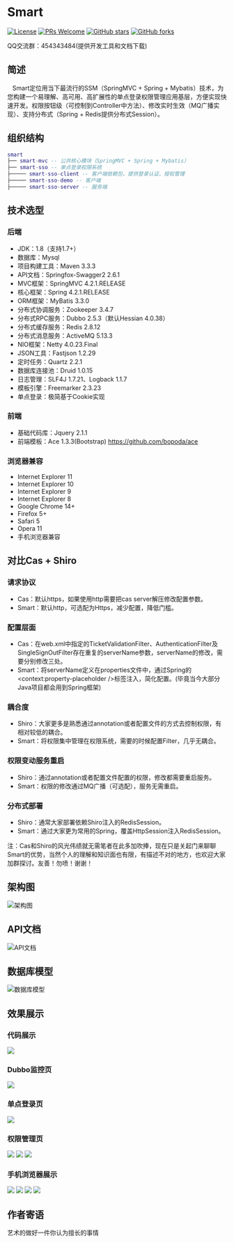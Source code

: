 # Smart
[![License](https://img.shields.io/badge/license-MIT-blue.svg)](http://opensource.org/licenses/MIT)
[![PRs Welcome](https://img.shields.io/badge/PRs-welcome-brightgreen.svg)](https://github.com/a466350665/smart/pulls)
[![GitHub stars](https://img.shields.io/github/stars/a466350665/smart.svg?style=social&label=Stars)](https://github.com/a466350665/smart)
[![GitHub forks](https://img.shields.io/github/forks/a466350665/smart.svg?style=social&label=Fork)](https://github.com/a466350665/smart)

QQ交流群：454343484(提供开发工具和文档下载)

## 简述
    Smart定位用当下最流行的SSM（SpringMVC + Spring + Mybatis）技术，为您构建一个易理解、高可用、高扩展性的单点登录权限管理应用基层，方便实现快速开发。权限按钮级（可控制到Controller中方法）、修改实时生效（MQ广播实现）、支持分布式（Spring + Redis提供分布式Session）。
    
## 组织结构

``` lua
smart
├── smart-mvc -- 公共核心模块（SpringMVC + Spring + Mybatis）
├── smart-sso -- 单点登录权限系统
├───── smart-sso-client -- 客户端依赖包，提供登录认证、授权管理
├───── smart-sso-demo -- 客户端
├───── smart-sso-server -- 服务端
```

## 技术选型

### 后端
- JDK：1.8（支持1.7+）
- 数据库：Mysql
- 项目构建工具：Maven 3.3.3
- API文档：Springfox-Swagger2 2.6.1
- MVC框架：SpringMVC 4.2.1.RELEASE
- 核心框架：Spring 4.2.1.RELEASE
- ORM框架：MyBatis 3.3.0
- 分布式协调服务：Zookeeper 3.4.7
- 分布式RPC服务：Dubbo 2.5.3（默认Hessian 4.0.38）
- 分布式缓存服务：Redis 2.8.12
- 分布式消息服务：ActiveMQ 5.13.3
- NIO框架：Netty 4.0.23.Final
- JSON工具：Fastjson 1.2.29
- 定时任务：Quartz 2.2.1
- 数据库连接池：Druid 1.0.15
- 日志管理：SLF4J 1.7.21、Logback 1.1.7
- 模板引擎：Freemarker 2.3.23
- 单点登录：极简基于Cookie实现

### 前端
- 基础代码库：Jquery 2.1.1
- 前端模板：Ace 1.3.3(Bootstrap) https://github.com/bopoda/ace

### 浏览器兼容
- Internet Explorer 11
- Internet Explorer 10
- Internet Explorer 9
- Internet Explorer 8
- Google Chrome 14+
- Firefox 5+
- Safari 5
- Opera 11
- 手机浏览器兼容

## 对比Cas + Shiro

### 请求协议
- Cas：默认https，如果使用http需要把cas server解压修改配置参数。<br>
- Smart：默认http，可选配为Https，减少配置，降低门槛。

### 配置层面
- Cas：在web.xml中指定的TicketValidationFilter、AuthenticationFilter及SingleSignOutFilter存在重复的serverName参数，serverName的修改，需要分别修改三处。<br>
- Smart：将serverName定义在properties文件中，通过Spring的<context:property-placeholder />标签注入，简化配置。(毕竟当今大部分Java项目都会用到Spring框架)

### 耦合度
- Shiro：大家更多是熟悉通过annotation或者配置文件的方式去控制权限，有相对较低的耦合。<br>
- Smart：将权限集中管理在权限系统，需要的时候配置Filter，几乎无耦合。

### 权限变动服务重启
- Shiro：通过annotation或者配置文件配置的权限，修改都需要重启服务。<br>
- Smart：权限的修改通过MQ广播（可选配），服务无需重启。

### 分布式部署
- Shiro：通常大家部署依赖Shiro注入的RedisSession。<br>
- Smart：通过大家更为常用的Spring，覆盖HttpSession注入RedisSession。

注：Cas和Shiro的风光伟绩就无需笔者在此多加吹捧，现在只是关起门来聊聊Smart的优势，当然个人的理解和知识面也有限，有描述不对的地方，也欢迎大家加群探讨。友善！勿喷！谢谢！

## 架构图
![架构图](http://img.blog.csdn.net/20170505100811000?watermark/2/text/aHR0cDovL2Jsb2cuY3Nkbi5uZXQvYTQ2NjM1MDY2NQ==/font/5a6L5L2T/fontsize/400/fill/I0JBQkFCMA==/dissolve/70/gravity/SouthEast)

## API文档
![API文档](http://img.blog.csdn.net/20170420095340652?watermark/2/text/aHR0cDovL2Jsb2cuY3Nkbi5uZXQvYTQ2NjM1MDY2NQ==/font/5a6L5L2T/fontsize/400/fill/I0JBQkFCMA==/dissolve/70/gravity/SouthEast)
    
## 数据库模型
![数据库模型](http://img.blog.csdn.net/20170228162027225?watermark/2/text/aHR0cDovL2Jsb2cuY3Nkbi5uZXQvYTQ2NjM1MDY2NQ==/font/5a6L5L2T/fontsize/400/fill/I0JBQkFCMA==/dissolve/70/gravity/SouthEast)

## 效果展示

### 代码展示
![](http://img.blog.csdn.net/20170505101226577?watermark/2/text/aHR0cDovL2Jsb2cuY3Nkbi5uZXQvYTQ2NjM1MDY2NQ==/font/5a6L5L2T/fontsize/400/fill/I0JBQkFCMA==/dissolve/70/gravity/SouthEast)

### Dubbo监控页
![](http://img.blog.csdn.net/20170505100908560?watermark/2/text/aHR0cDovL2Jsb2cuY3Nkbi5uZXQvYTQ2NjM1MDY2NQ==/font/5a6L5L2T/fontsize/400/fill/I0JBQkFCMA==/dissolve/70/gravity/SouthEast)

### 单点登录页
![](http://img.blog.csdn.net/20170106172009071?watermark/2/text/aHR0cDovL2Jsb2cuY3Nkbi5uZXQvYTQ2NjM1MDY2NQ==/font/5a6L5L2T/fontsize/400/fill/I0JBQkFCMA==/dissolve/70/gravity/SouthEast)

### 权限管理页
![](http://img.blog.csdn.net/20170106172032962?watermark/2/text/aHR0cDovL2Jsb2cuY3Nkbi5uZXQvYTQ2NjM1MDY2NQ==/font/5a6L5L2T/fontsize/400/fill/I0JBQkFCMA==/dissolve/70/gravity/SouthEast)
![](http://img.blog.csdn.net/20170106172050728?watermark/2/text/aHR0cDovL2Jsb2cuY3Nkbi5uZXQvYTQ2NjM1MDY2NQ==/font/5a6L5L2T/fontsize/400/fill/I0JBQkFCMA==/dissolve/70/gravity/SouthEast)
![](http://img.blog.csdn.net/20170106172102416?watermark/2/text/aHR0cDovL2Jsb2cuY3Nkbi5uZXQvYTQ2NjM1MDY2NQ==/font/5a6L5L2T/fontsize/400/fill/I0JBQkFCMA==/dissolve/70/gravity/SouthEast)

### 手机浏览器展示
![](http://img.blog.csdn.net/20170106172646403?watermark/2/text/aHR0cDovL2Jsb2cuY3Nkbi5uZXQvYTQ2NjM1MDY2NQ==/font/5a6L5L2T/fontsize/400/fill/I0JBQkFCMA==/dissolve/70/gravity/SouthEast)
![](http://img.blog.csdn.net/20170106172905092?watermark/2/text/aHR0cDovL2Jsb2cuY3Nkbi5uZXQvYTQ2NjM1MDY2NQ==/font/5a6L5L2T/fontsize/400/fill/I0JBQkFCMA==/dissolve/70/gravity/SouthEast)
![](http://img.blog.csdn.net/20170106172915803?watermark/2/text/aHR0cDovL2Jsb2cuY3Nkbi5uZXQvYTQ2NjM1MDY2NQ==/font/5a6L5L2T/fontsize/400/fill/I0JBQkFCMA==/dissolve/70/gravity/SouthEast)
![](http://img.blog.csdn.net/20170106172926694?watermark/2/text/aHR0cDovL2Jsb2cuY3Nkbi5uZXQvYTQ2NjM1MDY2NQ==/font/5a6L5L2T/fontsize/400/fill/I0JBQkFCMA==/dissolve/70/gravity/SouthEast)

## 作者寄语
艺术的做好一件你认为擅长的事情
